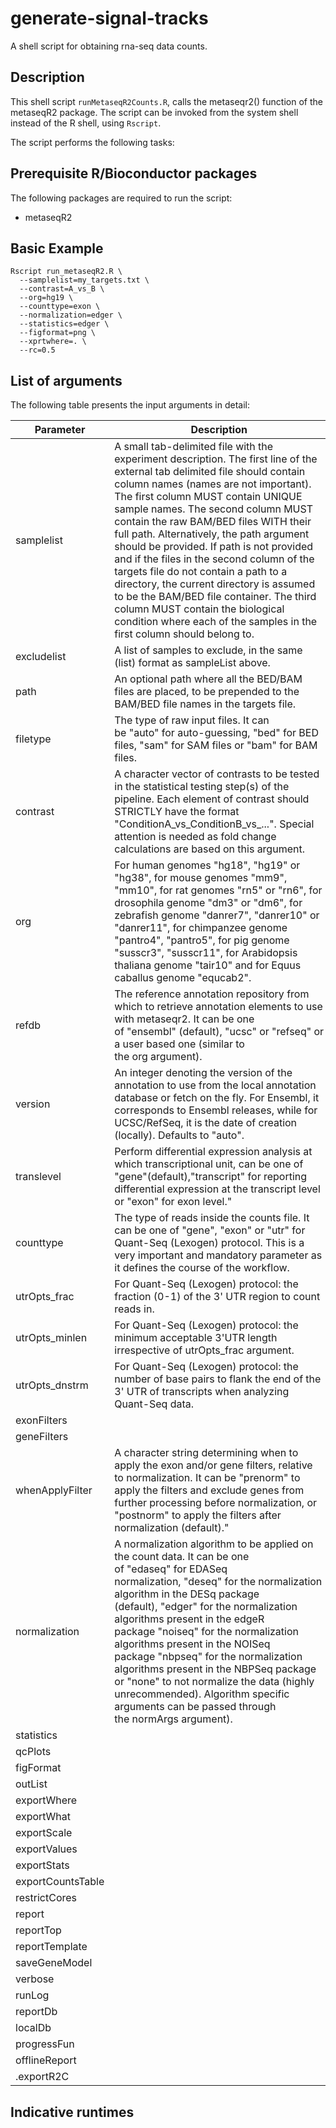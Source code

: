 # generate-signal-tracks

A shell script for obtaining rna-seq data counts.

## Description

This shell script ```runMetaseqR2Counts.R```, calls the metaseqr2() function
of the metaseqR2 package.
The script can be invoked from the system shell instead of the R shell, using ```Rscript```.

The script performs the following tasks:


## Prerequisite R/Bioconductor packages
The following packages are required to run the script:
- metaseqR2

## Basic Example
```
Rscript run_metaseqR2.R \
  --samplelist=my_targets.txt \
  --contrast=A_vs_B \
  --org=hg19 \
  --counttype=exon \
  --normalization=edger \
  --statistics=edger \
  --figformat=png \
  --xprtwhere=. \
  --rc=0.5 
```

## List of arguments

The following table presents the input arguments in detail:

|Parameter        |Description                                                                                                                                          |
|-----------------|-----------------------------------------------------------------------------------------------------------------------------------------------------|
|samplelist       |A small tab-delimited file with the experiment description. The first line of the external tab delimited file should contain column names (names are not important). The first column MUST contain UNIQUE sample names. The second column MUST contain the raw BAM/BED files WITH their full path. Alternatively, the path argument should be provided. If path is not provided and if the files in the second column of the targets file do not contain a path to a directory, the current directory is assumed to be the BAM/BED file container. The third column MUST contain the biological condition where each of the samples in the first column should belong to.|
|excludelist      |A list of samples to exclude, in the same (list) format as sampleList above.|
|path             |An optional path where all the BED/BAM files are placed, to be prepended to the BAM/BED file names in the targets file.|
|filetype         |The type of raw input files. It can be "auto" for auto-guessing, "bed" for BED files, "sam" for SAM files or "bam" for BAM files.|
|contrast         |A character vector of contrasts to be tested in the statistical testing step(s) of the pipeline. Each element of contrast should STRICTLY have the format "ConditionA_vs_ConditionB_vs_...". Special attention is needed as fold change calculations are based on this argument.|
|org              |For human genomes "hg18", "hg19" or "hg38", for mouse genomes "mm9", "mm10", for rat genomes "rn5" or "rn6", for drosophila genome "dm3" or "dm6", for zebrafish genome "danrer7", "danrer10" or "danrer11", for chimpanzee genome "pantro4", "pantro5", for pig genome "susscr3", "susscr11", for Arabidopsis thaliana genome "tair10" and for Equus caballus genome "equcab2".|
|refdb            |The reference annotation repository from which to retrieve annotation elements to use with metaseqr2. It can be one of "ensembl" (default), "ucsc" or "refseq" or a user based one (similar to the org argument).|
|version          |An integer denoting the version of the annotation to use from the local annotation database or fetch on the fly. For Ensembl, it corresponds to Ensembl releases, while for UCSC/RefSeq, it is the date of creation (locally). Defaults to "auto".|
|translevel       |Perform differential expression analysis at which transcriptional unit, can be one of "gene"(default),"transcript" for reporting differential expression at the transcript level or "exon" for exon level."|
|counttype        |The type of reads inside the counts file. It can be one of "gene", "exon" or "utr" for Quant-Seq (Lexogen) protocol. This is a very important and mandatory parameter as it defines the course of the workflow.|
|utrOpts_frac     |For Quant-Seq (Lexogen) protocol: the fraction (0-1) of the 3' UTR region to count reads in.|
|utrOpts_minlen   |For Quant-Seq (Lexogen) protocol: the minimum acceptable 3'UTR length irrespective of utrOpts_frac argument.|
|utrOpts_dnstrm   |For Quant-Seq (Lexogen) protocol: the number of base pairs to flank the end of the 3' UTR of transcripts when analyzing Quant-Seq data.|
|exonFilters      |
|geneFilters      |
|whenApplyFilter  |A character string determining when to apply the exon and/or gene filters, relative to normalization. It can be "prenorm" to apply the filters and exclude genes from further processing before normalization, or "postnorm" to apply the filters after normalization (default)."|
|normalization    |A normalization algorithm to be applied on the count data. It can be one of "edaseq" for EDASeq normalization, "deseq" for the normalization algorithm in the DESq package (default), "edger" for the normalization algorithms present in the edgeR package "noiseq" for the normalization algorithms present in the NOISeq package "nbpseq" for the normalization algorithms present in the NBPSeq package or "none" to not normalize the data (highly unrecommended). Algorithm specific arguments can be passed through the normArgs argument).|
|statistics       |
|qcPlots          |
|figFormat        |
|outList          |
|exportWhere      |
|exportWhat       |
|exportScale      |
|exportValues     |
|exportStats      |
|exportCountsTable|
|restrictCores    |
|report           |
|reportTop        |
|reportTemplate   |
|saveGeneModel    |
|verbose          |
|runLog           |
|reportDb         |
|localDb          |
|progressFun      |
|offlineReport    |
|.exportR2C       |


## Indicative runtimes